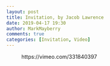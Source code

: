```yaml
---
layout: post
title: Invitation, by Jacob Lawrence
date: 2019-04-17 19:30
author: MarkMayberry
comments: true
categories: [Invitation, Video]
---
```

<!-- wp:core-embed/vimeo {"url":"https://vimeo.com/331840397","type":"video","providerNameSlug":"vimeo","className":"wp-embed-aspect-4-3 wp-has-aspect-ratio"} -->
<figure class="wp-block-embed-vimeo wp-block-embed is-type-video is-provider-vimeo wp-embed-aspect-4-3 wp-has-aspect-ratio"><div class="wp-block-embed__wrapper">
https://vimeo.com/331840397
</div></figure>
<!-- /wp:core-embed/vimeo -->
